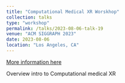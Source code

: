 ```yaml
---
title: "Computational Medical XR Worskhop"
collection: talks
type: "workshop"
permalink: /talks/2023-08-06-talk-19
venue: "ACM SIGGRAPH 2023"
date: 2023-08-06
location: "Los Angeles, CA"
---
```


[More information here](https://papagiannakis.github.io/files/SIGGRAPH23-CMXR-Intro.pdf)

Overview intro to Computational medical XR
